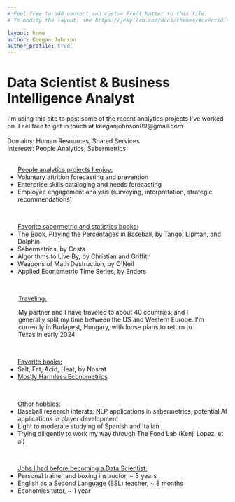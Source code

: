```yaml
---
# Feel free to add content and custom Front Matter to this file.
# To modify the layout, see https://jekyllrb.com/docs/themes/#overriding-theme-defaults

layout: home
author: Keegan Johnson
author_profile: true
---
```

<!-- ![keegan johnson] (/assets/images/baseballs.jpg){: .avatar} --> 
<h1 style="font-size:30px;">Data Scientist & Business Intelligence Analyst</h1>
I'm using this site to post some of the recent analytics projects I've worked on. Feel free to get in touch at keeganjohnson89@gmail.com
<br>
<br>
Domains: Human Resources, Shared Services<br>
Interests: People Analytics, Sabermetrics<br>
<!--...an HR Data Scientist and baseball enthusiast. I love to analyze "people data," and am interested in exploring optimal nudges in microeconomics contexts (aka good ole incentives). I'll be posting some of my recent projects on this site, so please check back occasionally. 
<br>
 Link to: [Sabermetrics](/saber)
Feel free to get in touch via email or LinkedIn! --> 
<br>
<ul><u>People analytics projects I enjoy:</u>
	<li>Voluntary attrition forecasting and prevention</li>
	<li>Enterprise skills cataloging and needs forecasting</li>
	<li>Employee engagement analysis (surveying, interpretation, strategic recommendations)</li>
</ul>
<br>
<ul><u>Favorite sabermetric and statistics books:</u>
	<li>The Book, Playing the Percentages in Baseball, by Tango, Lipman, and Dolphin</li>
	<li>Sabermetrics, by Costa</li>
	<li>Algorithms to Live By, by Christian and Griffith</li>
	<li>Weapons of Math Destruction, by O'Neil</li>
	<li>Applied Econometric Time Series, by Enders</li>
</ul>
<br>
<p style="margin-left:5%; margin-right:10%;"><u>Traveling:</u>
	<p style="margin-left:5%; margin-right:10%;"> My partner and I have traveled to about 40 countries, and I generally split my time between the US and Western Europe. I'm currently in Budapest, Hungary, with loose plans to return to Texas in early 2024.</p>
<br>
<ul><u>Favorite books:</u>
	<li>Salt, Fat, Acid, Heat, by Nosrat</li>
    <li><A HREF = "https://www.mostlyharmlesseconometrics.com/">Mostly Harmless Econometrics</A></li></ul>
<br>
<ul><u>Other hobbies:</u>
	<li>Baseball research intersts: NLP applications in sabermetrics, potential AI applications in player development</li>
	<li>Light to moderate studying of Spanish and Italian</li>
	<li>Trying diligently to work my way through The Food Lab (Kenji Lopez, et al)</li></ul>
<br>
<ul><u>Jobs I had before becoming a Data Scientist:</u>
	<li>Personal trainer and boxing instructor, ~ 3 years</li>
	<li>English as a Second Language (ESL) teacher, ~ 8 months</li>
	<li>Economics tutor, ~ 1 year</li>
<br>